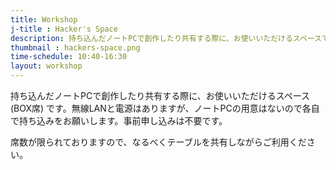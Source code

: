 ```yaml
---
title: Workshop
j-title : Hacker's Space
description: 持ち込んだノートPCで創作したり共有する際に、お使いいただけるスペースです。無線LANと電源はありますが、ノートPCの用意はないので各自で持ち込みをお願いします。事前申し込みは不要です。席数が限られておりますので、なるべくテーブルを共有しながらご利用ください。
thumbnail : hackers-space.png
time-schedule: 10:40-16:30
layout: workshop
---
```


持ち込んだノートPCで創作したり共有する際に、お使いいただけるスペース (BOX席) です。無線LANと電源はありますが、ノートPCの用意はないので各自で持ち込みをお願いします。事前申し込みは不要です。

席数が限られておりますので、なるべくテーブルを共有しながらご利用ください。
